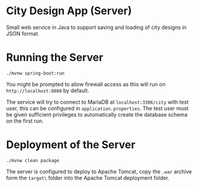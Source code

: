 # City Design App (Server)
Small web service in Java to support saving and loading of city designs in JSON format.

# Running the Server

`./mvnw spring-boot:run`

You might be prompted to allow firewall access as this will run on `http://localhost:8080` by default.

The service will try to connect to MariaDB at `localhost:3306/city` with test user, this can be configured in `application.properties`.
The test user must be given sufficient privileges to automatically create the database schema on the first run.

# Deployment of the Server

`./mvnw clean package`

The server is configured to deploy to Apache Tomcat, copy the `.war` archive form the `target\` folder into the Apache Tomcat deployment folder.

